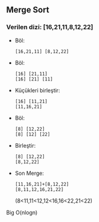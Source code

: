 ## Merge Sort
### Verilen dizi: [16,21,11,8,12,22]
* Böl:

      [16,21,11] [8,12,22]
* Böl: 

      [16] [21,11]
      [16] [21] [11]
* Küçükleri birleştir:

      [16] [11,21]
      [11,16,21]
* Böl:

      [8] [12,22]
      [8] [12] [22]
* Birleştir:

      [8] [12,22]
      [8,12,22]
* Son Merge:

      [11,16,21]+[8,12,22]
      [8,11,12,16,21,22]
   (8<11,11<12,12<16,16<22,21<22)   
     
Big O(nlogn)     

      
